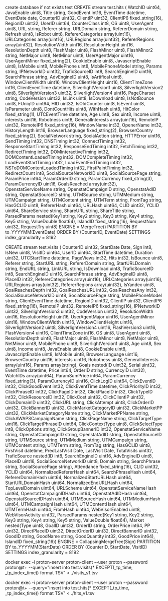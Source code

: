 
create database if not exists test
CREATE stream test.hits ( WatchID uint64,  JavaEnable uint8,  Title string,  GoodEvent int16,  EventTime datetime,  EventDate date,  CounterID uint32,  ClientIP uint32,  ClientIP6 fixed_string(16),  RegionID uint32,  UserID uint64,  CounterClass int8,  OS uint8,  UserAgent uint8,  URL string,  Referer string,  URLDomain string,  RefererDomain string,  Refresh uint8,  IsRobot uint8,  RefererCategories array(uint16),  URLCategories array(uint16), URLRegions array(uint32),  RefererRegions array(uint32),  ResolutionWidth uint16,  ResolutionHeight uint16,  ResolutionDepth uint8,  FlashMajor uint8, FlashMinor uint8,  FlashMinor2 string,  NetMajor uint8,  NetMinor uint8, UserAgentMajor uint16,  UserAgentMinor fixed_string(2),  CookieEnable uint8, JavascriptEnable uint8,  IsMobile uint8,  MobilePhone uint8,  MobilePhoneModel string,  Params string,  IPNetworkID uint32,  TraficSourceID int8, SearchEngineID uint16,  SearchPhrase string,  AdvEngineID uint8,  IsArtifical uint8,  WindowClientWidth uint16,  WindowClientHeight uint16,  ClientTimeZone int16,  ClientEventTime datetime,  SilverlightVersion1 uint8, SilverlightVersion2 uint8,  SilverlightVersion3 uint32,  SilverlightVersion4 uint16,  PageCharset string,  CodeVersion uint32,  IsLink uint8,  IsDownload uint8,  IsNotBounce uint8,  FUniqID uint64,  HID uint32,  IsOldCounter uint8, IsEvent uint8,  IsParameter uint8,  DontCountHits uint8,  WithHash uint8, HitColor fixed_string(1),  UTCEventTime datetime,  Age uint8,  Sex uint8,  Income uint8,  interests uint16,  Robotness uint8,  GeneralInterests array(uint16), RemoteIP uint32,  RemoteIP6 fixed_string(16),  WindowName int32,  OpenerName int32,  HistoryLength int16,  BrowserLanguage fixed_string(2),  BrowserCountry fixed_string(2),  SocialNetwork string,  SocialAction string,  HTTPError uint16, SendTiming int32,  DNSTiming int32,  ConnectTiming int32,  ResponseStartTiming int32,  ResponseEndTiming int32,  FetchTiming int32,  RedirectTiming int32, DOMinteractiveTiming int32,  DOMContentLoadedTiming int32,  DOMCompleteTiming int32,  LoadEventStartTiming int32,  LoadEventEndTiming int32, NSToDOMContentLoadedTiming int32,  FirstPaintTiming int32,  RedirectCount int8, SocialSourceNetworkID uint8,  SocialSourcePage string,  ParamPrice int64, ParamOrderID string,  ParamCurrency fixed_string(3),  ParamCurrencyID uint16, GoalsReached array(uint32),  OpenstatServiceName string,  OpenstatCampaignID string,  OpenstatAdID string,  OpenstatSourceID string,  UTMSource string, UTMMedium string,  UTMCampaign string,  UTMContent string,  UTMTerm string, FromTag string,  HasGCLID uint8,  RefererHash uint64,  URLHash uint64,  CLID uint32,  YCLID uint64,  ShareService string,  ShareURL string,  ShareTitle string,  ParsedParams nested(Key1 string,  Key2 string, Key3 string, Key4 string, Key5 string,  ValueDouble float64),  IslandID fixed_string(16),  RequestNum uint32,  RequestTry uint8) ENGINE = MergeTree() PARTITION BY to_YYYYMM(EventDate) ORDER BY (CounterID, EventDate) SETTINGS index_granularity = 8192

CREATE stream test.visits ( CounterID uint32,  StartDate Date,  Sign int8,  IsNew uint8,  VisitID uint64,  UserID uint64,  StartTime datetime,  Duration uint32,  UTCStartTime datetime,  PageViews int32,  Hits int32,  IsBounce uint8,  Referer string,  StartURL string,  RefererDomain string,  StartURLDomain string,  EndURL string,  LinkURL string,  IsDownload uint8,  TraficSourceID int8,  SearchEngineID uint16,  SearchPhrase string,  AdvEngineID uint8,  PlaceID int32,  RefererCategories array(uint16),  URLCategories array(uint16),  URLRegions array(uint32),  RefererRegions array(uint32),  IsYandex uint8,  GoalReachesDepth int32,  GoalReachesURL int32,  GoalReachesAny int32,  SocialSourceNetworkID uint8,  SocialSourcePage string,  MobilePhoneModel string,  ClientEventTime datetime,  RegionID uint32,  ClientIP uint32,  ClientIP6 fixed_string(16),  RemoteIP uint32,  RemoteIP6 fixed_string(16),  IPNetworkID uint32,  SilverlightVersion3 uint32,  CodeVersion uint32,  ResolutionWidth uint16,  ResolutionHeight uint16,  UserAgentMajor uint16,  UserAgentMinor uint16,  WindowClientWidth uint16,  WindowClientHeight uint16,  SilverlightVersion2 uint8,  SilverlightVersion4 uint16,  FlashVersion3 uint16,  FlashVersion4 uint16,  ClientTimeZone int16,  OS uint8,  UserAgent uint8,  ResolutionDepth uint8,  FlashMajor uint8,  FlashMinor uint8,  NetMajor uint8,  NetMinor uint8,  MobilePhone uint8,  SilverlightVersion1 uint8,  Age uint8,  Sex uint8,  Income uint8,  JavaEnable uint8,  CookieEnable uint8,  JavascriptEnable uint8,  IsMobile uint8,  BrowserLanguage uint16,  BrowserCountry uint16,  interests uint16,  Robotness uint8,  GeneralInterests array(uint16),  Params array(string),  Goals nested(ID uint32, Serial uint32, EventTime datetime,  Price int64,  OrderID string, CurrencyID uint32),  WatchIDs array(uint64),  ParamSumPrice int64,  ParamCurrency fixed_string(3),  ParamCurrencyID uint16,  ClickLogID uint64,  ClickEventID int32,  ClickGoodEvent int32,  ClickEventTime datetime,  ClickPriorityID int32,  ClickPhraseID int32,  ClickPageID int32,  ClickPlaceID int32,  ClickTypeID int32,  ClickResourceID int32,  ClickCost uint32,  ClickClientIP uint32,  ClickDomainID uint32,  ClickURL string,  ClickAttempt uint8,  ClickOrderID uint32,  ClickBannerID uint32,  ClickMarketCategoryID uint32,  ClickMarketPP uint32,  ClickMarketCategoryName string,  ClickMarketPPName string,  ClickAWAPSCampaignName string,  ClickPageName string,  ClickTargetType uint16,  ClickTargetPhraseID uint64,  ClickContextType uint8,  ClickSelectType int8,  ClickOptions string,  ClickGroupBannerID int32,  OpenstatServiceName string,  OpenstatCampaignID string,  OpenstatAdID string,  OpenstatSourceID string,  UTMSource string,  UTMMedium string,  UTMCampaign string,  UTMContent string,  UTMTerm string,  FromTag string,  HasGCLID uint8,  FirstVisit datetime,  PredLastVisit Date,  LastVisit Date,  TotalVisits uint32,  TraficSource    nested(ID int8,  SearchEngineID uint16, AdvEngineID uint8, PlaceID uint16, SocialSourceNetworkID uint8, Domain string, SearchPhrase string, SocialSourcePage string),  Attendance fixed_string(16),  CLID uint32,  YCLID uint64,  NormalizedRefererHash uint64,  SearchPhraseHash uint64,  RefererDomainHash uint64,  NormalizedStartURLHash uint64,  StartURLDomainHash uint64,  NormalizedEndURLHash uint64,  TopLevelDomain uint64,  URLScheme uint64,  OpenstatServiceNameHash uint64,  OpenstatCampaignIDHash uint64,  OpenstatAdIDHash uint64,  OpenstatSourceIDHash uint64,  UTMSourceHash uint64,  UTMMediumHash uint64,  UTMCampaignHash uint64,  UTMContentHash uint64,  UTMTermHash uint64,  FromHash uint64,  WebVisorEnabled uint8,  WebVisorActivity uint32,  ParsedParams    nested(Key1 string,  Key2 string,  Key3 string,  Key4 string, Key5 string, ValueDouble    float64),  Market nested(Type uint8, GoalID uint32, OrderID string,  OrderPrice int64,  PP uint32,  DirectPlaceID uint32,  DirectOrderID  uint32,  DirectBannerID uint32,  GoodID string, GoodName string, GoodQuantity int32,  GoodPrice int64),  IslandID fixed_string(16)) ENGINE = CollapsingMergeTree(Sign) PARTITION BY to_YYYYMM(StartDate) ORDER BY (CounterID, StartDate, VisitID) SETTINGS index_granularity = 8192

docker exec -i proton-server proton-client --user proton --password proton@t+ --query="insert into test.visits(* EXCEPT(_tp_time, _tp_index_time)) format TSV" < ./visits_v1.tsv

docker exec -i proton-server proton-client --user proton --password proton@t+ --query="insert into test.hits(* EXCEPT(_tp_time, _tp_index_time)) format TSV" < ./hits_v1.tsv
